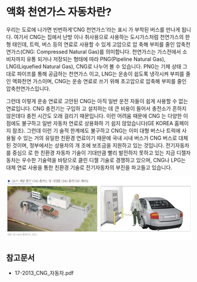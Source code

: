 # 액화 천연가스 자동차란?

우리는 도로에 나가면 빈번하게‘CNG 천연가스’라는 표시
가 부착된 버스를 만나게 됩니다. 여기서 CNG는 집에서 난방
이나 취사용으로 사용하는 도시가스처럼 천연가스의 한 형
태인데, 트럭, 버스 등의 연료로 사용할 수 있게 고압으로 압
축해 부피를 줄인 압축천연가스(CNG: Compressed Natural
Gas)를 의미합니다. 천연가스는 가스전에서 소비자까지 유통
되거나 저장되는 형태에 따라 PNG(Pipeline Natural Gas),
LNG(Liquefied Natural Gas), CNG로 나누어 볼 수 있습니다.
PNG는 기체 상태 그대로 파이프를 통해 공급하는 천연가스
이고, LNG는 운송이 쉽도록 냉각시켜 부피를 줄인 액화천연
가스이며, CNG는 운송 연료로 쓰기 위해 초고압으로 압축해
부피를 줄인 압축천연가스입니다.

그런데 이렇게 운송 연료로 고안된 CNG는 아직 일반 운전
자들이 쉽게 사용할 수 없는 연료입니다. CNG 충전기는 구입하
고 설치하는 데 큰 비용이 들어서 충전소가 흔하지 않은데다
충전 시간도 오래 걸리기 때문입니다. 이런 어려움 때문에 CNG
는 다양한 이점에도 불구하고 일반 자동차 연료로 상용화하
기 쉽지 않았습니다(GE KOREA 홈페이지 참조). 그런데 이런 기
술적 한계에도 불구하고 CNG는 이미 대형 버스나 트럭에 사
용될 수 있는 거의 유일한 친환경 연료이기 때문에 국내 시내
버스가 CNG 버스로 대체된 것이며, 정부에서는 상용차의 개
조에 보조금을 지원하고 있는 것입니다. 전기자동차를 중심으
로 한 친환경 자동차 기술이 기대만큼 빨리 발전하지 못하고
있는 지금 디젤자동차는 우수한 기술력을 바탕으로 클린 디젤
기술로 경쟁하고 있으며, CNG나 LPG는 대체 연료 사용을
통한 친환경 기술로 전기자동차의 부진을 파고들고 있습니다.

![](./images/액화천연가스자동차_Q1_1_1.PNG)

## 참고문서 
- 17-2013_CNG_자동차.pdf
